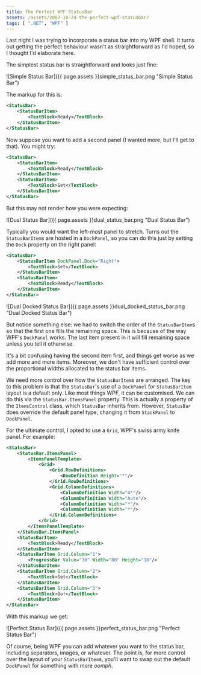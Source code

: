```yaml
---
title: The Perfect WPF StatusBar
assets: /assets/2007-10-24-the-perfect-wpf-statusbar/
tags: [ ".NET", "WPF" ]
---
```

Last night I was trying to incorporate a status bar into my WPF shell. It turns out getting the perfect behaviour wasn't as straightforward as I'd hoped, so I thought I'd elaborate here.

The simplest status bar is straightforward and looks just fine:

![Simple Status Bar]({{ page.assets }}simple_status_bar.png "Simple Status Bar")

The markup for this is:

```XML
<StatusBar>
    <StatusBarItem>
        <TextBlock>Ready</TextBlock>
    </StatusBarItem>
</StatusBar>
```

Now suppose you want to add a second panel (I wanted more, but I'll get to that). You might try:

```XML
<StatusBar>
    <StatusBarItem>
        <TextBlock>Ready</TextBlock>
    </StatusBarItem>
    <StatusBarItem>
        <TextBlock>Set</TextBlock>
    </StatusBarItem>
</StatusBar>
```

But this may not render how you were expecting:

![Dual Status Bar]({{ page.assets }}dual_status_bar.png "Dual Status Bar")

Typically you would want the left-most panel to stretch. Turns out the `StatusBarItem`s are hosted in a `DockPanel`, so you can do this just by setting the `Dock` property on the right panel:

```XML
<StatusBar>
    <StatusBarItem DockPanel.Dock="Right">
        <TextBlock>Set</TextBlock>
    </StatusBarItem>
    <StatusBarItem>
        <TextBlock>Ready</TextBlock>
    </StatusBarItem>
</StatusBar>
```

![Dual Docked Status Bar]({{ page.assets }}dual_docked_status_bar.png "Dual Docked Status Bar")

But notice something else: we had to switch the order of the `StatusBarItem`s so that the first one fills the remaining space. This is because of the way WPF's `DockPanel` works. The last item present in it will fill remaining space unless you tell it otherwise.

It's a bit confusing having the second item first, and things get worse as we add more and more items. Moreover, we don't have sufficient control over the proportional widths allocated to the status bar items.

We need more control over how the `StatusBarItem`s are arranged. The key to this problem is that the `StatusBar`'s use of a `DockPanel` for `StatusBarItem` layout is a default only. Like most things WPF, it can be customised. We can do this via the `StatusBar.ItemsPanel` property. This is actually a property of the `ItemsControl` class, which `StatusBar` inherits from. However, `StatusBar` does override the default panel type, changing it from `StackPanel` to `DockPanel`.

For the ultimate control, I opted to use a `Grid`, WPF's swiss army knife panel. For example:

```XML
<StatusBar>
    <StatusBar.ItemsPanel>
        <ItemsPanelTemplate>
            <Grid>
                <Grid.RowDefinitions>
                    <RowDefinition Height="*"/>
                </Grid.RowDefinitions>
                <Grid.ColumnDefinitions>
                    <ColumnDefinition Width="4*"/>
                    <ColumnDefinition Width="Auto"/>
                    <ColumnDefinition Width="*"/>
                    <ColumnDefinition Width="*"/>
                </Grid.ColumnDefinitions>
            </Grid>
        </ItemsPanelTemplate>
    </StatusBar.ItemsPanel>
    <StatusBarItem>
        <TextBlock>Ready</TextBlock>
    </StatusBarItem>
    <StatusBarItem Grid.Column="1">
        <ProgressBar Value="30" Width="80" Height="18"/>
    </StatusBarItem>
    <StatusBarItem Grid.Column="2">
        <TextBlock>Set</TextBlock>
    </StatusBarItem>
    <StatusBarItem Grid.Column="3">
        <TextBlock>Go!</TextBlock>
    </StatusBarItem>
</StatusBar>
```

With this markup we get:

![Perfect Status Bar]({{ page.assets }}perfect_status_bar.png "Perfect Status Bar")

Of course, being WPF you can add whatever you want to the status bar, including separators, images, or whatever. The point is, for more control over the layout of your `StatusBarItem`s, you'll want to swap out the default `DockPanel` for something with more *oomph*.